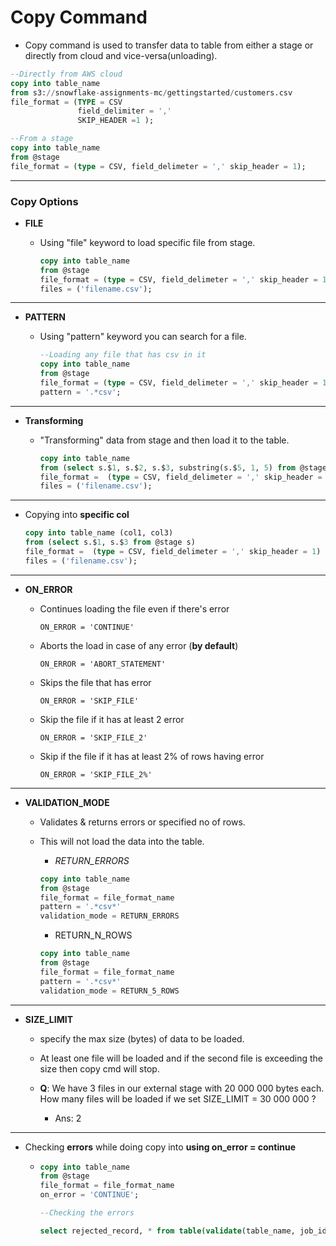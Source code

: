 # Copy Command

- Copy command is used to transfer data to table from either a stage or directly from cloud and vice-versa(unloading).

```sql
--Directly from AWS cloud
copy into table_name 
from s3://snowflake-assignments-mc/gettingstarted/customers.csv
file_format = (TYPE = CSV 
               field_delimiter = ',' 
               SKIP_HEADER =1 );

--From a stage
copy into table_name
from @stage
file_format = (type = CSV, field_delimeter = ',' skip_header = 1);

```

---

### Copy Options

- **FILE**
  
  - Using "file" keyword to load specific file from stage.
  
    ```sql
    copy into table_name
    from @stage
    file_format = (type = CSV, field_delimeter = ',' skip_header = 1)
    files = ('filename.csv');
    ```

---

- **PATTERN**
  
  - Using "pattern" keyword you can search for a file.

    ```sql
    --Loading any file that has csv in it
    copy into table_name
    from @stage
    file_format = (type = CSV, field_delimeter = ',' skip_header = 1)
    pattern = '.*csv';
    ```

---

- **Transforming**
  
  - "Transforming" data from stage and then load it to the table.

    ```sql
    copy into table_name
    from (select s.$1, s.$2, s.$3, substring(s.$5, 1, 5) from @stage s)
    file_format =  (type = CSV, field_delimeter = ',' skip_header = 1)
    files = ('filename.csv');
    ```

---

- Copying into **specific col**

    ```sql
    copy into table_name (col1, col3)
    from (select s.$1, s.$3 from @stage s)
    file_format =  (type = CSV, field_delimeter = ',' skip_header = 1)
    files = ('filename.csv');
    ```

---

- **ON_ERROR**

  - Continues loading the file even if there's error

    ```ON_ERROR = 'CONTINUE'```

  - Aborts the load in case of any error (**by default**)

    ```ON_ERROR = 'ABORT_STATEMENT'```

  - Skips the file that has error
  
    ```ON_ERROR = 'SKIP_FILE'```

  - Skip the file if it has at least 2 error

    ```ON_ERROR = 'SKIP_FILE_2'```

  - Skip if the file if it has at least 2% of rows having error

    ```ON_ERROR = 'SKIP_FILE_2%'```

---

- **VALIDATION_MODE**

  - Validates & returns errors or specified no of rows.
  - This will not load the data into the table.

    - *RETURN_ERRORS*

    ```sql
    copy into table_name
    from @stage
    file_format = file_format_name
    pattern = '.*csv*'
    validation_mode = RETURN_ERRORS
    ```

    - RETURN_N_ROWS

    ```sql
    copy into table_name
    from @stage
    file_format = file_format_name
    pattern = '.*csv*'
    validation_mode = RETURN_5_ROWS
    ```

---

- **SIZE_LIMIT**

  - specify the max size (bytes) of data to be loaded.

  - At least one file will be loaded and if the second file is exceeding the size then copy cmd will stop.

  - **Q**: We have 3 files in our external stage with 20 000 000 bytes each.
    How many files will be loaded if we set SIZE_LIMIT = 30 000 000 ?

    - Ans: 2

---

- Checking **errors** while doing copy into **using on_error = continue**

  - ```sql
    copy into table_name
    from @stage
    file_format = file_format_name
    on_error = 'CONTINUE';

    --Checking the errors

    select rejected_record, * from table(validate(table_name, job_id => '_last'));
    ```

